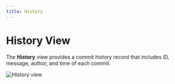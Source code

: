 ```yaml
---
title: History
---
```


History View
===

The **History** view provides a commit history record that includes ID, message, author, and time of each commit.

![History view](../../../images/ide_view_history.png)
